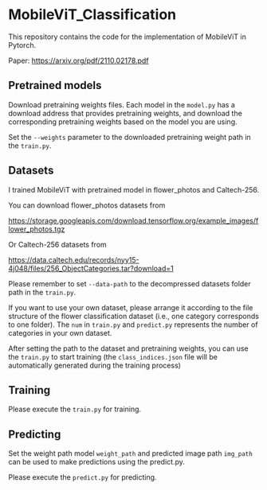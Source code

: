 # MobileViT_Classification

This repository contains the code for the implementation of MobileViT in Pytorch. 

Paper: https://arxiv.org/pdf/2110.02178.pdf

## Pretrained models

Download pretraining weights files. Each model in the `model.py` has a download address that provides pretraining weights, and download the corresponding pretraining weights based on the model you are using.

Set the `--weights` parameter to the downloaded pretraining weight path in the `train.py`.

## Datasets

I trained MobileViT with pretrained model in flower_photos and Caltech-256.

You can download flower_photos datasets from 

https://storage.googleapis.com/download.tensorflow.org/example_images/flower_photos.tgz

Or Caltech-256 datasets from 

https://data.caltech.edu/records/nyy15-4j048/files/256_ObjectCategories.tar?download=1

Please remember to set `--data-path` to the decompressed datasets folder path in the `train.py`.

If you want to use your own dataset, please arrange it according to the file structure of the flower classification dataset (i.e., one category corresponds to one folder). The `num` in `train.py` and `predict.py` represents the number of categories in your own dataset.

After setting the path to the dataset and pretraining weights, you can use the `train.py` to start training (the `class_indices.json` file will be automatically generated during the training process)

## Training

Please execute the `train.py` for training.

## Predicting

Set the weight path model `weight_path` and predicted image path `img_path` can be used to make predictions using the predict.py.

Please execute the `predict.py` for predicting.
